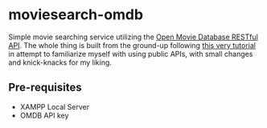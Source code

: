 # moviesearch-omdb
 
Simple movie searching service utilizing the [Open Movie Database RESTful API](https://omdbapi.com/). The whole thing is built from the ground-up following [this very tutorial](https://www.youtube.com/watch?v=TvOFqREy7A8) in attempt to familiarize myself with using public APIs, with small changes and knick-knacks for my liking.

## Pre-requisites
- XAMPP Local Server
- OMDB API key
